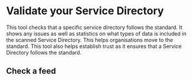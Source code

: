 # Validate your Service Directory

This tool checks that a specific service directory follows the standard. It shows any issues as well as statistics on what types of data is included in the scanned Service Directory. This helps organisations move to the standard. This tool also helps establish trust as it ensures that a Service Directory follows the standard.

## Check a feed
